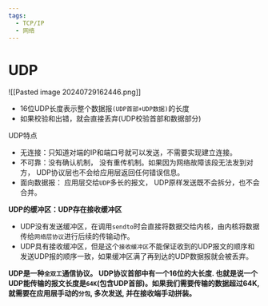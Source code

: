 ```yaml
---
tags:
  - TCP/IP
  - 网络
---
```


# UDP

![[Pasted image 20240729162446.png]]

- 16位UDP长度表示整个数据报`(UDP首部+UDP数据)`的长度
- 如果校验和出错，就会直接丢弃(UDP校验首部和数据部分)

UDP特点

- 无连接：只知道对端的IP和端口号就可以发送，不需要实现建立连接。
- 不可靠：没有确认机制， 没有重传机制。如果因为网络故障该段无法发到对方， UDP协议层也不会给应用层返回任何错误信息。
- 面向数据报： 应用层交给`UDP`多长的报文， UDP原样发送既不会拆分，也不会合并。

**UDP的缓冲区：UDP存在接收缓冲区**

- UDP没有发送缓冲区，在调用`sendto`时会直接将数据交给内核，由内核将数据传给`网络层协议`进行后续的传输动作。
- UDP具有接收缓冲区，但是这个`接收缓冲区`不能保证收到的UDP报文的顺序和发送UDP报的顺序一致，如果缓冲区满了再到达的UDP数据报就会被丢弃。

**UDP是一种`全双工`通信协议。 UDP协议首部中有一个16位的大长度. 也就是说一个UDP能传输的报文长度是`64K`(包含UDP首部)。如果我们需要传输的数据超过64K, 就需要在应用层手动的`分包`, 多次发送, 并在接收端手动拼装。**


